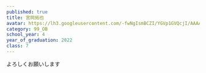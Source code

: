 ```yaml
---
published: true
title: 宮岡拓也
avatar: https://lh3.googleusercontent.com/-fwNgIsmBCZI/YGVp1GVQcjI/AAAAAAAAUo0/MT156B4fbGwmJRx1BE1Se6mibriISqYywCE0YBhgLKroEAL1Ocqy7sqw3qxeYGbAt4OZ-sMVgOOUS9anYiCqUpLNsJXaHXQfJ-qnYMs3ci0i5mmbKv1f82i36Glf2kbdIs0AbfTXcJQUyBwYZ3ydwEfVRVEiQ5FGisbNGZtQ6l6qQbRaNcsbDImtdHLd1ete0EvWxoLDbSF_68jhqrVsW5V-NizAtOlgsdeApwjZcv2oF9V5_sLcxyXqVU76G8FDZbj2Z8M71r5s4scEmExURyMiTCrttFp0UN51X5kwWvHTjqPMHursk3labHd6gRt1U-ZrWmz7JE61o945CgB6mvKUh8RxpvId2SzX-nVBTSy_MC9yP_BwM2fUA4raNqXR1UrB9_YekAH7Kgqs0J9lebcb_dS0A9jD-P8vU-5u-yUJl7KTYQXENo1fr0L6oBJ_xXMDtUT_Ott7LxKmwcid9_UMKPX3B8uMZFKv6Rp2K7QtAp5e45jOGbBBh-yWozpenB9BblHqI-Eq7X4IJT0Qm-AIds8_OHo7G1UCOF5cfXIk9i2BD_CAF9Fkto8mnvq59Dhs7T9PuTzSBDeU7n3es2cMD4lOmaXQ3o3zbwJ4CpYKQRfB4ZznvYlLSfUpn1i5lP-4eX0i539_UMW2DYFmX1rtpd0KLSaF_7B1jJV9jT-QT8TPdxx4WMiAOkinXwKvJ6y1vQNKow7KwbXDfW_BuYybUPJFkkKIMRSreE2ny4GKTF7aUtDMzcHymmrfh0fVgVIhwp7UX8FW3dRFGfsqkfnVb8YTOfxV0xVMNMKvYlYMG/1604732877618.jpg
category: 99_OB
school_year: 4
year_of_graduation: 2022
class: 7
---
```

よろしくお願いします